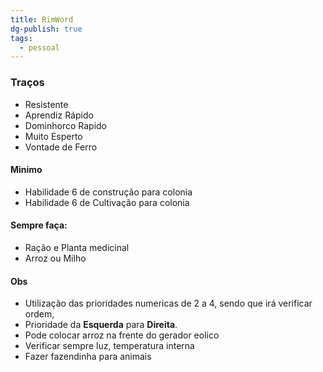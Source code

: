 ```yaml
---
title: RimWord
dg-publish: true
tags:
  - pessoal
---
```

### Traços
- Resistente
- Aprendiz Rápido
- Dominhorco Rapido
- Muito Esperto
- Vontade de Ferro
#### Minimo
- Habilidade 6 de construção para colonia
- Habilidade 6 de Cultivação para colonia
#### Sempre faça:
- Ração e Planta medicinal
- Arroz ou Milho
#### Obs
- Utilização das prioridades numericas de 2 a 4, sendo que irá verificar ordem,
- Prioridade da **Esquerda** para **Direita**.
- Pode colocar arroz na frente do gerador eolico
- Verificar sempre luz, temperatura interna
- Fazer fazendinha para animais